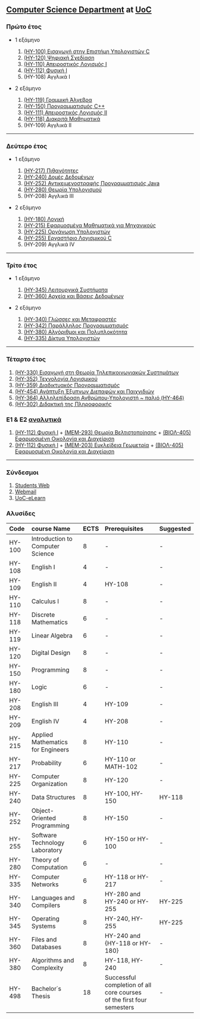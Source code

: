 ## [Computer Science Department](http://www.csd.uoc.gr) at [UoC](https://www.uoc.gr)

### Πρώτο έτος

* 1 εξάμηνο
   1. [(ΗΥ-100) Εισαγωγή στην Επιστήμη Υπολογιστών C](https://github.com/keybraker/Computer-Science-Department-Wiki/blob/master/ΜΑΘΗΜΑΤΑ/ΗΥ-100/(ΗΥ-100).md)
   2. [(ΗΥ-120) Ψηφιακή Σχεδίαση](https://www.csd.uoc.gr/~hy120/)
   3. [(ΗΥ-110) Απειροστικός Λογισμός Ι](https://github.com/keybraker/Computer-Science-Department-Wiki/blob/master/ΜΑΘΗΜΑΤΑ/ΗΥ-110/(ΗΥ-110).md)
   4. [(ΗΥ-112) Φυσική Ι](https://www.csd.uoc.gr/~hy112/)
   5. (ΗΥ-108) Αγγλικά Ι

* 2 εξάμηνο
   1. [(HY-119) Γραμμική Άλγεβρα](https://github.com/keybraker/Computer-Science-Department-Wiki/blob/master/ΜΑΘΗΜΑΤΑ/ΗΥ-119/(ΗΥ-119).md)
   2. [(ΗΥ-150) Προγραμματισμός C++](https://github.com/keybraker/Computer-Science-Department-Wiki/blob/master/ΜΑΘΗΜΑΤΑ/ΗΥ-150/(ΗΥ-150).md)
   3. [(ΗΥ-111) Απειροστικός Λογισμός ΙΙ](https://github.com/keybraker/Computer-Science-Department-Wiki/blob/master/ΜΑΘΗΜΑΤΑ/ΗΥ-111/(ΗΥ-111).md)
   4. [(ΗΥ-118) Διακριτά Μαθηματικά](https://github.com/keybraker/Computer-Science-Department-Wiki/blob/master/ΜΑΘΗΜΑΤΑ/ΗΥ-118/(ΗΥ-118).md)
   5. (ΗΥ-109) Αγγλικά ΙΙ

***

### Δεύτερο έτος

* 1 εξάμηνο
   1. [(ΗΥ-217) Πιθανότητες](https://github.com/keybraker/Computer-Science-Department-Wiki/blob/master/ΜΑΘΗΜΑΤΑ/ΗΥ-217/(ΗΥ-217).md)
   2. [(ΗΥ-240) Δομές Δεδομένων](https://github.com/keybraker/Computer-Science-Department-Wiki/blob/master/ΜΑΘΗΜΑΤΑ/ΗΥ-240/(ΗΥ-240).md)
   3. [(ΗΥ-252) Αντικειμενοστραφής Προγραμματισμός Java](https://github.com/keybraker/Computer-Science-Department-Wiki/blob/master/ΜΑΘΗΜΑΤΑ/ΗΥ-252/(ΗΥ-252).md)
   4. [(ΗΥ-280) Θεωρία Υπολογισμού](https://github.com/keybraker/Computer-Science-Department-Wiki/blob/master/ΜΑΘΗΜΑΤΑ/ΗΥ-280/(ΗΥ-280).md)
   5. (ΗΥ-208) Αγγλικά ΙΙΙ

* 2 εξάμηνο
   1. [(HY-180) Λογική](https://github.com/keybraker/Computer-Science-Department-Wiki/blob/master/ΜΑΘΗΜΑΤΑ/ΗΥ-180/(ΗΥ-180).md)
   2. [(ΗΥ-215) Εφαρμοσμένα Μαθηματικά για Μηχανικούς](https://github.com/keybraker/Computer-Science-Department-Wiki/blob/master/ΜΑΘΗΜΑΤΑ/ΗΥ-215/(ΗΥ-215).md)
   3. [(ΗΥ-225) Οργάνωση Υπολογιστών](https://github.com/keybraker/Computer-Science-Department-Wiki/blob/master/ΜΑΘΗΜΑΤΑ/ΗΥ-225/(ΗΥ-225).md)
   4. [(ΗΥ-255) Εργαστήριο Λογισμικού C](https://github.com/keybraker/Computer-Science-Department-Wiki/blob/master/ΜΑΘΗΜΑΤΑ/ΗΥ-255/(ΗΥ-255).md)
   5. (ΗΥ-209) Αγγλικά IV

***

### Τρίτο έτος

* 1 εξάμηνο
   1. [(ΗΥ-345) Λειτουργικά Συστήματα](https://github.com/keybraker/Computer-Science-Department-Wiki/blob/master/ΜΑΘΗΜΑΤΑ/ΗΥ-345/(ΗΥ-345).md)
   2. [(ΗΥ-360) Αρχεία και Βάσεις Δεδομένων](https://github.com/keybraker/Computer-Science-Department-Wiki/blob/master/ΜΑΘΗΜΑΤΑ/ΗΥ-360/(ΗΥ-360).md)

* 2 εξάμηνο
   1. [(HY-340) Γλώσσες και Μεταφραστές](https://github.com/keybraker/Computer-Science-Department-Wiki/blob/master/ΜΑΘΗΜΑΤΑ/ΗΥ-340/(ΗΥ-340).md)
   2. [(HY-342) Παράλληλος Προγραμματισμός](https://github.com/keybraker/Computer-Science-Department-Wiki/blob/master/ΜΑΘΗΜΑΤΑ/ΗΥ-342/(ΗΥ-342).md)
   3. [(ΗΥ-380) Αλγόριθμοι και Πολυπλοκότητα](https://github.com/keybraker/Computer-Science-Department-Wiki/blob/master/ΜΑΘΗΜΑΤΑ/ΗΥ-380/(ΗΥ-380).md)
   4. [(ΗΥ-335) Δίκτυα Υπολογιστών](https://github.com/keybraker/Computer-Science-Department-Wiki/blob/master/ΜΑΘΗΜΑΤΑ/ΗΥ-335/(ΗΥ-335).md)

***

### Τέταρτο έτος

   1. [(ΗΥ-330) Εισαγωγή στη Θεωρία Τηλεπικοινωνιακών Συστημάτων](https://github.com/keybraker/Computer-Science-Department-Wiki/blob/master/ΜΑΘΗΜΑΤΑ/ΗΥ-330/(ΗΥ-330).md)
   2. [(ΗΥ-352) Τεχνολογία Λογισμικού](https://github.com/keybraker/Computer-Science-Department-Wiki/blob/master/ΜΑΘΗΜΑΤΑ/ΗΥ-352/(ΗΥ-352).md)
   3. [(ΗΥ-359) Διαδικτυακός Προγραμματισμός](https://github.com/keybraker/Computer-Science-Department-Wiki/blob/master/ΜΑΘΗΜΑΤΑ/ΗΥ-359/(ΗΥ-359).md)
   4. [(HY-454) Ανάπτυξη Έξυπνων Διεπαφών και Παιχνιδιών](https://github.com/keybraker/Computer-Science-Department-Wiki/blob/master/ΜΑΘΗΜΑΤΑ/ΗΥ-454/(ΗΥ-454).md)
   5. [(HY-364) Αλληλεπίδραση Ανθρώπου-Υπολογιστή ~ παλιό (HY-464)](https://github.com/keybraker/Computer-Science-Department-Wiki/blob/master/ΜΑΘΗΜΑΤΑ/ΗΥ-364/(ΗΥ-364).md)
   6. [(HY-302) Διδακτική της Πληροφορικής](https://github.com/keybraker/Computer-Science-Department-Wiki/blob/master/ΜΑΘΗΜΑΤΑ/ΗΥ-302/(ΗΥ-302).md)

### Ε1 & Ε2 [αναλυτικά](http://www.csd.uoc.gr/index.jsp?content=courses_catalog&openmenu=demoAcc3&lang=gr)
   1. [(ΗΥ-112) Φυσική Ι](https://www.csd.uoc.gr/~hy112/) + [(ΜΕΜ-293) Θεωρία Βελτιστοποίησης](http://users.tem.uoc.gr/~gkarali/optimization.html) + [(ΒΙΟΛ-405) Εφαρμοσμένη Οικολογία και Διαχείριση](http://www.biology.uoc.gr/el/department-courses/986)
   2. [(ΗΥ-112) Φυσική Ι](https://www.csd.uoc.gr/~hy112/) + [(ΜΕΜ-203) Ευκλείδεια Γεωμετρία](http://users.math.uoc.gr/~jplatis/MEM203-2018-19.html) + [(ΒΙΟΛ-405) Εφαρμοσμένη Οικολογία και Διαχείριση](http://www.biology.uoc.gr/el/department-courses/986)

***

### Σύνδεσμοι

1. [Students Web](https://student.cc.uoc.gr)
2. [Webmail](https://webmail.edu.uoc.gr)
3. [UoC-eLearn](https://elearn.uoc.gr)

### Αλυσίδες

| Code   | course Name                        | ECTS | Prerequisites                                                            | Suggested |
| :----- | :--------------------------------- | :--- | :----------------------------------------------------------------------- | :-------- |
| HY-100 | Introduction to Computer Science   | 8    | -                                                                        | -         |
| HY-108 | English I                          | 4    | -                                                                        | -         |
| HY-109 | English II                         | 4    | HY-108                                                                   | -         |
| HY-110 | Calculus I                         | 8    | -                                                                        | -         |
| HY-118 | Discrete Mathematics               | 6    | -                                                                        | -         |
| HY-119 | Linear Algebra                     | 6    | -                                                                        | -         |
| HY-120 | Digital Design                     | 8    | -                                                                        | -         |
| HY-150 | Programming                        | 8    | -                                                                        | -         |
| HY-180 | Logic                              | 6    | -                                                                        | -         |
| HY-208 | English III                        | 4    | HY-109                                                                   | -         |
| HY-209 | English IV                         | 4    | HY-208                                                                   | -         |
| HY-215 | Applied  Mathematics for Engineers | 8    | HY-110                                                                   | -         |
| HY-217 | Probability                        | 6    | HY-110 or MATH-102                                                       | -         |
| HY-225 | Computer Organization              | 8    | HY-120                                                                   | -         |
| HY-240 | Data Structures                    | 8    | HY-100, HY-150                                                           | HY-118    |
| HY-252 | Object-Oriented Programming        | 8    | HY-150                                                                   | -         |
| HY-255 | Software  Technology Laboratory    | 6    | HY-150 or HY-100                                                         | -         |
| HY-280 | Theory  of Computation             | 6    | -                                                                        | -         |
| HY-335 | Computer Networks                  | 6    | HY-118 or HY-217                                                         | -         |
| HY-340 | Languages and Compilers            | 8    | HY-280 and HY-240 or HY-255                                              | HY-225    |
| HY-345 | Operating Systems                  | 8    | HY-240, HY-255                                                           | HY-225    |
| HY-360 | Files and Databases                | 8    | HY-240 and {HY-118 or HY-180}                                            | -         |
| HY-380 | Algorithms and Complexity          | 8    | HY-118, HY-240                                                           | -         |
| HY-498 | Bachelor΄s Thesis                  | 18   | Successful completion of all core courses<br>of the first four semesters | -         |
